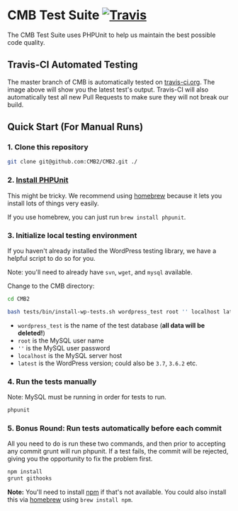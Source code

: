 # CMB Test Suite [![Travis](http://img.shields.io/travis/CMB2/CMB2.svg?style=flat)]()

The CMB Test Suite uses PHPUnit to help us maintain the best possible code quality.

Travis-CI Automated Testing
-----------------------------

The master branch of CMB is automatically tested on [travis-ci.org](http://travis-ci.org). The image above will show you the latest test's output. Travis-CI will also automatically test all new Pull Requests to make sure they will not break our build.

Quick Start (For Manual Runs)
-----------------------------

### 1. Clone this repository
```bash
git clone git@github.com:CMB2/CMB2.git ./
```

### 2. [Install PHPUnit](https://github.com/sebastianbergmann/phpunit#installation)
This might be tricky. We recommend using [homebrew](http://brew.sh/) because it lets you install lots of things very easily.

If you use homebrew, you can just run `brew install phpunit`.

### 3. Initialize local testing environment
If you haven't already installed the WordPress testing library, we have a helpful script to do so for you.

Note: you'll need to already have `svn`, `wget`, and `mysql` available.

Change to the CMB directory:
```bash
cd CMB2
```

```bash
bash tests/bin/install-wp-tests.sh wordpress_test root '' localhost latest
```
* `wordpress_test` is the name of the test database (**all data will be deleted!**)
* `root` is the MySQL user name
* `''` is the MySQL user password
* `localhost` is the MySQL server host
* `latest` is the WordPress version; could also be `3.7`, `3.6.2` etc.

### 4. Run the tests manually
Note: MySQL must be running in order for tests to run.
```bash
phpunit
```

### 5. Bonus Round: Run tests automatically before each commit
All you need to do is run these two commands, and then prior to accepting any commit grunt will run phpunit.
If a test fails, the commit will be rejected, giving you the opportunity to fix the problem first.

```bash
npm install
grunt githooks
```
**Note:** You'll need to install [npm](https://www.npmjs.org/) if that's not available. You could also install this via [homebrew](http://brew.sh/) using `brew install npm`.
